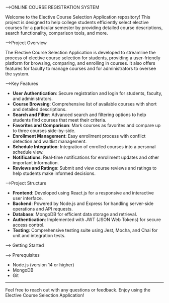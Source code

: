 -->ONLINE COURSE REGISTRATION SYSTEM

Welcome to the Elective Course Selection Application repository! This project is designed to help college students efficiently select elective courses for a particular semester by providing detailed course descriptions, search functionality, comparison tools, and more.

-->Project Overview

The Elective Course Selection Application is developed to streamline the process of elective course selection for students, providing a user-friendly platform for browsing, comparing, and enrolling in courses. It also offers features for faculty to manage courses and for administrators to oversee the system.

-->Key Features

- **User Authentication**: Secure registration and login for students, faculty, and administrators.
- **Course Browsing**: Comprehensive list of available courses with short and detailed descriptions.
- **Search and Filter**: Advanced search and filtering options to help students find courses that meet their criteria.
- **Favorites and Comparison**: Mark courses as favorites and compare up to three courses side-by-side.
- **Enrollment Management**: Easy enrollment process with conflict detection and waitlist management.
- **Schedule Integration**: Integration of enrolled courses into a personal schedule view.
- **Notifications**: Real-time notifications for enrollment updates and other important information.
- **Reviews and Ratings**: Submit and view course reviews and ratings to help students make informed decisions.

-->Project Structure

- **Frontend**: Developed using React.js for a responsive and interactive user interface.
- **Backend**: Powered by Node.js and Express for handling server-side operations and API requests.
- **Database**: MongoDB for efficient data storage and retrieval.
- **Authentication**: Implemented with JWT (JSON Web Tokens) for secure access control.
- **Testing**: Comprehensive testing suite using Jest, Mocha, and Chai for unit and integration tests.

--> Getting Started

--> Prerequisites

- Node.js (version 14 or higher)
- MongoDB
- Git
---
Feel free to reach out with any questions or feedback. Enjoy using the Elective Course Selection Application!
